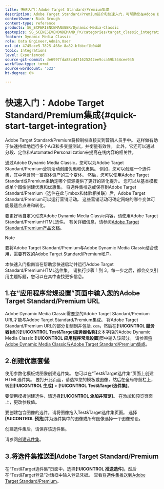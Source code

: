 ```yaml
---
title: 快速入门：Adobe Target Standard/Premium集成
description: Adobe Target Standard/Premium简介和快速入门，可帮助您在Adobe Dynamic Media Classic中通过Adobe Target Standard/Premium集成技术快速启动和运行。
contentOwner: Rick Brough
content-type: reference
products: SG_EXPERIENCEMANAGER/Dynamic-Media-Classic
geptopics: SG_SCENESEVENONDEMAND_PK/categories/target_classic_integration
feature: Dynamic Media Classic
role: Data Engineer,Admin,User
exl-id: 4745ace5-7825-468e-8a82-bfbbcf1b0440
topic: Integrations
level: Experienced
source-git-commit: de6997fda88c4471625242ee9cca59b344cee945
workflow-type: tm+mt
source-wordcount: '522'
ht-degree: 0%

---
```


# 快速入门：Adobe Target Standard/Premium集成{#quick-start-target-integration}

Adobe Target Standard/Premium将控制权直接交到营销人员手中。 这样做有助于快速持续地运行多个A/B和多变量测试，并衡量有效性。 此外，它还可以通过分段、定位和Automated Personalization来提高在线内容的相关性。

通过Adobe Dynamic Media Classic，您可以为Adobe Target Standard/Premium营销活动创建优惠和优惠集。 例如，您可以创建一个选件集，其中包含同一富媒体资产的三个变体。 然后，您可以使用Adobe Target Standard或Premium来确定哪个资源提供了更好的转化提升。 您可以从基本模板或单个图像创建优惠和优惠集。 将选件集推送或保存到Adobe Target Standard/Premium（选件在此与mbox和体验相关联）后，Adobe Target Standard/Premium可以运行营销活动。 这些营销活动可确定网站的哪个变体可能最适合点进和转化。

要更好地自定义动态Adobe Dynamic Media Classic内容，请使用Adobe Target Standard/PremiumHTML选件。 有关详细信息，请参阅[Adobe Target Standard/Premium产品文档](https://experienceleague.adobe.com/zh-hans/docs/target)。

>[!NOTE]
>
>要将Adobe Target Standard/Premium与Adobe Dynamic Media Classic结合使用，需要有效的Adobe Target Standard/Premium帐户。

本快速入门指南旨在帮助您快速启动并运行Adobe Target Standard/PremiumHTML选件集。 请执行步骤 1 到 3。每一步之后，都会交叉引用主题标题，您可以在其中查找更多信息。

## 1.在“应用程序常规设置”页面中输入您的Adobe Target Standard/Premium URL

Adobe Dynamic Media Classic需要您的Adobe Target Standard/Premium URL才能与Adobe Target Standard/Premium集成。 将Adobe Target Standard/Premium URL的部分复制到并包括`.com`，然后在&#x200B;**[!UICONTROL 服务器]**&#x200B;组的&#x200B;**[!UICONTROL Test&amp;Target服务器名称]**&#x200B;文本字段的Adobe Dynamic Media Classic **[!UICONTROL 应用程序常规设置]**&#x200B;页中输入该部分。 请参阅[将Adobe Dynamic Media Classic与Adobe Target Standard/Premium集成](integrating-dmc-with-target.md#integrating-dmc-with-target)。

## 2.创建优惠套餐

使用参数化模板或图像创建选件集。 您可以在“Test&amp;Target选件集”页面上创建HTML选件集。 要打开此页面，请选择您的模板或图像，然后在全局导航栏上，转到&#x200B;**[!UICONTROL 生成]** > **[!UICONTROL Test&amp;Target选件集]**。

要使用模板创建选件，请选择&#x200B;**[!UICONTROL 添加并预览]**。 在添加和预览页面上，更改参数值。

要创建包含图像的选件，请将图像拖入Test&amp;Target选件集页面。 选择&#x200B;**[!UICONTROL 预览]**&#x200B;并为选件集中的图像或所有图像选择一个图像预设。

创建选件集后，请保存该选件集。

请参阅[创建选件集](creating-offer-set.md#creating_an_offer_set)。

## 3.将选件集推送到Adobe Target Standard/Premium

在“Test&amp;Target选件集”页面中，选择&#x200B;**[!UICONTROL 推送选件]**，然后在“Test&amp;Target登录”对话框中输入登录凭据。 查看[将选件集推送到Adobe Target Standard/Premium](pushing-offer-sets-target.md#pushing_offer_sets_to_target)。
